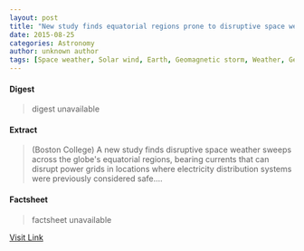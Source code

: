 ```yaml
---
layout: post
title: "New study finds equatorial regions prone to disruptive space weather"
date: 2015-08-25
categories: Astronomy
author: unknown author
tags: [Space weather, Solar wind, Earth, Geomagnetic storm, Weather, Geomagnetically induced current, Space science, Physical sciences, Applied and interdisciplinary physics, Earth sciences, Nature, Meteorology, Atmospheric sciences]
---
```



#### Digest
>digest unavailable

#### Extract
>(Boston College) A new study finds disruptive space weather sweeps across the globe's equatorial regions, bearing currents that can disrupt power grids in locations where electricity distribution systems were previously considered safe....

#### Factsheet
>factsheet unavailable

[Visit Link](http://www.eurekalert.org/pub_releases/2015-08/bc-nsf081415.php)


